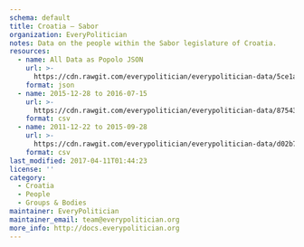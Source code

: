```yaml
---
schema: default
title: Croatia — Sabor
organization: EveryPolitician
notes: Data on the people within the Sabor legislature of Croatia.
resources:
  - name: All Data as Popolo JSON
    url: >-
      https://cdn.rawgit.com/everypolitician/everypolitician-data/5ce1acde4558faf5c36b1f31177525a373e1ba66/data/Croatia/Sabor/ep-popolo-v1.0.json
    format: json
  - name: 2015-12-28 to 2016-07-15
    url: >-
      https://cdn.rawgit.com/everypolitician/everypolitician-data/8754322801a0b8c17452d697cc23f667b8c5e2db/data/Croatia/Sabor/term-8.csv
    format: csv
  - name: 2011-12-22 to 2015-09-28
    url: >-
      https://cdn.rawgit.com/everypolitician/everypolitician-data/d02b76cb63d42b33faede9577e23da9010fc64d9/data/Croatia/Sabor/term-7.csv
    format: csv
last_modified: 2017-04-11T01:44:23
license: ''
category:
  - Croatia
  - People
  - Groups & Bodies
maintainer: EveryPolitician
maintainer_email: team@everypolitician.org
more_info: http://docs.everypolitician.org
---
```

